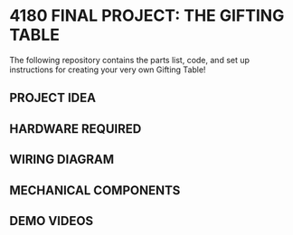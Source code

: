 # 4180 FINAL PROJECT: THE GIFTING TABLE
The following repository contains the parts list, code, and set up instructions for creating your very own Gifting Table!


## PROJECT IDEA


## HARDWARE REQUIRED


## WIRING DIAGRAM


## MECHANICAL COMPONENTS


## DEMO VIDEOS
